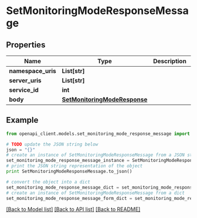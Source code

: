 # SetMonitoringModeResponseMessage


## Properties
Name | Type | Description | Notes
------------ | ------------- | ------------- | -------------
**namespace_uris** | **List[str]** |  | [optional] 
**server_uris** | **List[str]** |  | [optional] 
**service_id** | **int** |  | [optional] 
**body** | [**SetMonitoringModeResponse**](SetMonitoringModeResponse.md) |  | [optional] 

## Example

```python
from openapi_client.models.set_monitoring_mode_response_message import SetMonitoringModeResponseMessage

# TODO update the JSON string below
json = "{}"
# create an instance of SetMonitoringModeResponseMessage from a JSON string
set_monitoring_mode_response_message_instance = SetMonitoringModeResponseMessage.from_json(json)
# print the JSON string representation of the object
print SetMonitoringModeResponseMessage.to_json()

# convert the object into a dict
set_monitoring_mode_response_message_dict = set_monitoring_mode_response_message_instance.to_dict()
# create an instance of SetMonitoringModeResponseMessage from a dict
set_monitoring_mode_response_message_form_dict = set_monitoring_mode_response_message.from_dict(set_monitoring_mode_response_message_dict)
```
[[Back to Model list]](../README.md#documentation-for-models) [[Back to API list]](../README.md#documentation-for-api-endpoints) [[Back to README]](../README.md)


